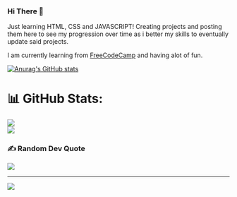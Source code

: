### Hi There 👋

Just learning HTML, CSS and JAVASCRIPT! Creating projects and posting them here to see my progression over time as i better my skills to eventually update said projects.

I am currently learning from [FreeCodeCamp](https://www.freecodecamp.org/) and having alot of fun.

[![Anurag's GitHub stats](https://github-readme-stats.vercel.app/api?username=Jasey22)](https://github.com/jJasey22/github-readme-stats)

# 📊 GitHub Stats:
![](https://github-readme-stats.vercel.app/api?username=Jasey22&theme=radical&hide_border=false&include_all_commits=false&count_private=false)<br/>
![](https://github-readme-stats.vercel.app/api/top-langs/?username=Jasey22&theme=radical&hide_border=false&include_all_commits=false&count_private=false&layout=compact)

### ✍️ Random Dev Quote
![](https://quotes-github-readme.vercel.app/api?type=horizontal&theme=radical)

---
[![](https://visitcount.itsvg.in/api?id=Jasey22&icon=5&color=0)](https://visitcount.itsvg.in)

